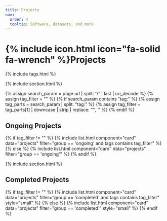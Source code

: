 ```yaml
---
title: Projects
nav:
  order: 4
  tooltip: Software, datasets, and more
---
```


# {% include icon.html icon="fa-solid fa-wrench" %}Projects

{% include tags.html %}

{% include section.html %}

{% assign search_param = page.url | split: '?' | last | uri_decode %}
{% assign tag_filter = "" %}
{% if search_param contains "tag:" %}
  {% assign tag_parts = search_param | split: "tag:" %}
  {% assign tag_filter = tag_parts[1] | downcase | strip | replace: '"', '' %}
{% endif %}

## Ongoing Projects

{% if tag_filter != "" %}
  {% include list.html component="card" data="projects" filter="group == 'ongoing' and tags contains tag_filter" %}
{% else %}
  {% include list.html component="card" data="projects" filter="group == 'ongoing'" %}
{% endif %}

{% include section.html %}

## Completed Projects

{% if tag_filter != "" %}
  {% include list.html component="card" data="projects" filter="group == 'completed' and tags contains tag_filter" style="small" %}
{% else %}
  {% include list.html component="card" data="projects" filter="group == 'completed'" style="small" %}
{% endif %}
